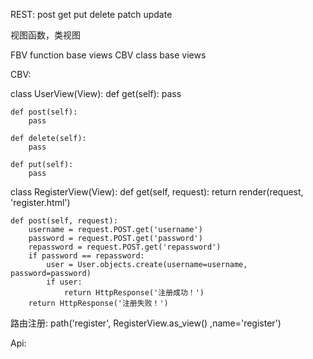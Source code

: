 REST:
post get put delete patch update

视图函数，类视图

FBV  function base views
CBV  class  base views

CBV:

class UserView(View):
    def get(self):
        pass

    def post(self):
        pass

    def delete(self):
        pass

    def put(self):
        pass

 class RegisterView(View):
    def get(self, request):
        return render(request, 'register.html')

    def post(self, request):
        username = request.POST.get('username')
        password = request.POST.get('password')
        repassword = request.POST.get('repassword')
        if password == repassword:
            user = User.objects.create(username=username, password=password)
            if user:
                return HttpResponse('注册成功！')
        return HttpResponse('注册失败！')

  路由注册:
  path('register', RegisterView.as_view() ,name='register')


 Api:
